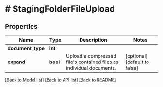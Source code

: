 # # StagingFolderFileUpload

## Properties

Name | Type | Description | Notes
------------ | ------------- | ------------- | -------------
**document_type** | **int** |  | 
**expand** | **bool** | Upload a compressed file&#39;s contained files as individual documents. | [optional] [default to false]

[[Back to Model list]](../../README.md#documentation-for-models) [[Back to API list]](../../README.md#documentation-for-api-endpoints) [[Back to README]](../../README.md)


